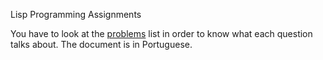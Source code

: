 Lisp Programming Assignments

You have to look at the [problems](https://github.com/jaimedantas/Programming-Assignments-Lisp/blob/master/listalisp.pdf) list in order to know what each question talks about. The document is in Portuguese.
